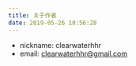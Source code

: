 ```yaml
---
title: 关于作者
date: 2019-05-26 18:56:28
---
```

* nickname: clearwaterhhr
* email: clearwaterhhr@gmail.com
